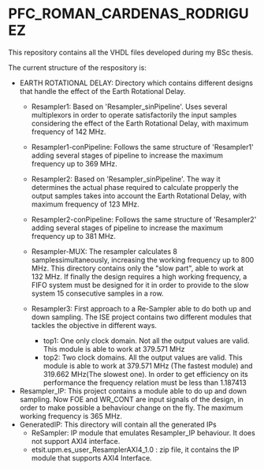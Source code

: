 # PFC_ROMAN_CARDENAS_RODRIGUEZ

This repository contains all the VHDL files developed during my BSc thesis.

The current structure of the respository is:

- EARTH ROTATIONAL DELAY: Directory which contains different designs that handle the effect of the Earth Rotational Delay.
  - Resampler1: Based on 'Resampler_sinPipeline'. Uses several multiplexors in order to operate satisfactorily the input samples considering the effect of the Earth Rotational Delay, with maximum frequency of 142 MHz.
  - Resampler1-conPipeline: Follows the same structure of 'Resampler1' adding several stages of pipeline to increase the maximum frequency up to 369 MHz.
  - Resampler2: Based on 'Resampler_sinPipeline'. The way it determines the actual phase required to calculate propperly the output samples takes into account the Earth Rotational Delay, with maximum frequency of 123 MHz.
  - Resampler2-conPipeline: Follows the same structure of 'Resampler2' adding several stages of pipeline to increase the maximum frequency up to 381 MHz.

  - Resampler-MUX: The resampler calculates 8 samplessimultaneously, increasing the working frequency up to 800 MHz. This directory contains only the "slow part", able to work at 132 MHz. If finally the design requires a high working frequency, a FIFO system must be designed for it in order to provide to the slow system 15 consecutive samples in a row.

  - Resampler3: First approach to a Re-Sampler able to do both up and down sampling. The ISE project contains two different modules that tackles the objective in different ways.
    - top1: One only clock domain. Not all the output values are valid. This module is able to work at 379.571 MHz
    - top2: Two clock domains. All the output values are valid. This module is able to work at 379.571 MHz (The fastest module) and 319.662 MHz(The slowest one). In order to get efficiency on its performance the frequency relation must be less than 1.187413
- Resampler_IP: This project contains a module able to do up and down sampling. Now FOE and WR_CONT are input signals of the design, in order to make possible a behaviour change on the fly. The maximum working frequency is 365 MHz.
- GeneratedIP: This directory will contain all the generated IPs
  - ReSampler: IP module that emulates Resampler_IP behaviour. It does not support AXI4 interface.
  - etsit.upm.es_user_ResamplerAXI4_1.0 : zip file, it contains the IP module that supports AXI4 Interface.
